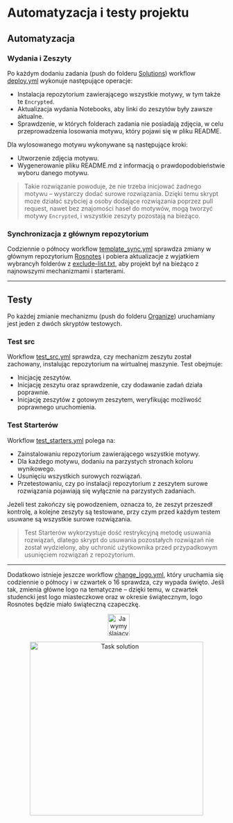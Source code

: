 # Automatyzacja i testy projektu

## Automatyzacja

### Wydania i Zeszyty

Po każdym dodaniu zadania (push do folderu [Solutions](../../Solutions)) workflow [deploy.yml](./deploy.yml) wykonuje następujące operacje:
- Instalacja repozytorium zawierającego wszystkie motywy, w tym także te `Encrypted`.
- Aktualizacja wydania Notebooks, aby linki do zeszytów były zawsze aktualne.
- Sprawdzenie, w których folderach zadania nie posiadają zdjęcia, w celu przeprowadzenia losowania motywu, który pojawi się w pliku README.

Dla wylosowanego motywu wykonywane są następujące kroki:
- Utworzenie zdjęcia motywu.
- Wygenerowanie pliku README.md z informacją o prawdopodobieństwie wyboru danego motywu.

> Takie rozwiązanie powoduje, że nie trzeba inicjować żadnego motywu – wystarczy dodać surowe rozwiązania. Dzięki temu skrypt moze działać szybciej a osoby dodające rozwiązania poprzez pull request, nawet bez znajomości haseł do motywów, mogą tworzyć motywy `Encrypted`, i wszystkie zeszyty pozostają na bieżąco.

### Synchronizacja z głównym repozytorium  

Codziennie o północy workflow [template_sync.yml](./template_sync.yml) sprawdza zmiany w głównym repozytorium [Rosnotes](https://github.com/kamilGie/Rosnotes) i pobiera aktualizacje z wyjatkiem wybrancyh folderów z [exclude-list.txt](./exclude-list.txt), aby projekt był na bieżąco z najnowszymi mechanizmami i starterami.

---

## Testy

Po każdej zmianie mechanizmu (push do folderu [Organize](../../Organize)) uruchamiany jest jeden z dwóch skryptów testowych.

### Test src

Workflow [test_src.yml](./test_src.yml) sprawdza, czy mechanizm zeszytu został zachowany, instalując repozytorium na wirtualnej maszynie. Test obejmuje:
- Inicjację zeszytów.
- Inicjację zeszytu oraz sprawdzenie, czy dodawanie zadań działa poprawnie.
- Inicjację zeszytów z gotowym zeszytem, weryfikując możliwość poprawnego uruchomienia.

### Test Starterów

Workflow [test_starters.yml](./test_starters.yml) polega na:
- Zainstalowaniu repozytorium zawierającego wszystkie motywy.
- Dla każdego motywu, dodaniu na parzystych stronach koloru wynikowego.
- Usunięciu wszystkich surowych rozwiązań.
- Przetestowaniu, czy po instalacji repozytorium z zeszytem surowe rozwiązania pojawiają się wyłącznie na parzystych zadaniach.

Jeżeli test zakończy się powodzeniem, oznacza to, że zeszyt przeszedł kontrolę, a kolejne zeszyty są testowane, przy czym przed każdym testem usuwane są wszystkie surowe rozwiązania.

> Test Starterów wykorzystuje dość restrykcyjną metodę usuwania rozwiązań, dlatego skrypt do usuwania pozostałych rozwiązań nie został wydzielony, aby uchronić użytkownika przed przypadkowym usunięciem rozwiązań z repozytorium.

--- 
Dodatkowo istnieje jeszcze workflow [change_logo.yml](./change_logo.yml), który uruchamia się codziennie o północy i w czwartek o 16  sprawdza, czy wypada święto. Jeśli tak, zmienia główne logo na tematyczne – dzięki temu, w czwartek studencki jest logo miasteczkowe oraz w okresie świątecznym, logo Rosnotes będzie miało świąteczną czapeczkę.  

<p align="center">
  <img width="50" alt="Ja wymyślający ta super zmiane" src="https://github.com/user-attachments/assets/6e38b340-4871-4470-af08-3930d7f7459c" style="margin-left: 10px;">
</p>

<p align="center">
  <a href="https://www.youtube.com/watch?v=b0Zu_EqJeUA&feature=youtu.be" target="_blank">
    <picture>
      <source srcset="https://github.com/user-attachments/assets/f527aa3b-e050-4b58-9750-ed519a4a7af6" media="(prefers-color-scheme: light)">
      <source srcset="https://github.com/user-attachments/assets/d1aceab9-e226-4ad7-bf7e-92d89653f063" media="(prefers-color-scheme: dark)">
      <img src="https://github.com/user-attachments/assets/f527aa3b-e050-4b58-9750-ed519a4a7af6" alt="Task solution" width="400">
    </picture>
</p>
